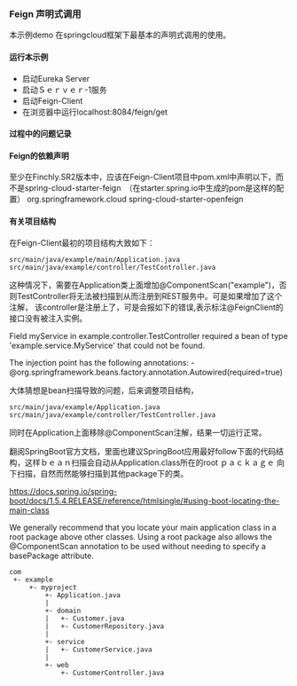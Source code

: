### Feign 声明式调用

本示例demo 在springcloud框架下最基本的声明式调用的使用。

#### 运行本示例
  * 启动Eureka Server
  * 启动Ｓｅｒｖｅｒ-1服务
  * 启动Feign-Client
  * 在浏览器中运行localhost:8084/feign/get

#### 过程中的问题记录

#### Feign的依赖声明
至少在Finchly.SR2版本中，应该在Feign-Client项目中pom.xml中声明以下，而不是spring-cloud-starter-feign　（在starter.spring.io中生成的pom是这样的配置）
	    <dependency>
	        <groupId>org.springframework.cloud</groupId>
	        <artifactId>spring-cloud-starter-openfeign</artifactId>
	    </dependency>

#### 有关项目结构
在Feign-Client最初的项目结构大致如下：

    src/main/java/example/main/Application.java
    src/main/java/example/controller/TestController.java

这种情况下，需要在Application类上面增加@ComponentScan("example")，否则TestController将无法被扫描到从而注册到REST服务中。可是如果增加了这个注解，
该controller是注册上了，可是会报如下的错误,表示标注@FeignClient的接口没有被注入实例。

  Field myService in example.controller.TestController required a bean of type 'example.service.MyService' that could not be found.

  The injection point has the following annotations:
    - @org.springframework.beans.factory.annotation.Autowired(required=true)

大体猜想是bean扫描导致的问题，后来调整项目结构，

    src/main/java/example/Application.java
    src/main/java/example/controller/TestController.java
    
同时在Application上面移除@ComponentScan注解，结果一切运行正常。

翻阅SpringBoot官方文档，里面也建议SpringBoot应用最好follow下面的代码结构，这样ｂｅａｎ扫描会自动从Application.class所在的root ｐａｃｋａｇｅ
向下扫描，自然而然能够扫描到其他package下的类。

https://docs.spring.io/spring-boot/docs/1.5.4.RELEASE/reference/htmlsingle/#using-boot-locating-the-main-class

  We generally recommend that you locate your main application class in a root package above other classes. 
  Using a root package also allows the @ComponentScan annotation to be used without needing to specify a basePackage attribute.
  
    com
     +- example
         +- myproject
             +- Application.java
             |
             +- domain
             |   +- Customer.java
             |   +- CustomerRepository.java
             |
             +- service
             |   +- CustomerService.java
             |
             +- web
                 +- CustomerController.java
